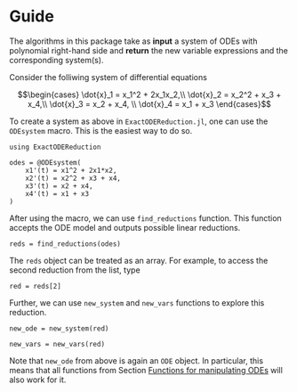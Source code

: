 # Guide

The algorithms in this package take as **input** a system of ODEs with polynomial right-hand side and **return** the new variable expressions and the corresponding system(s).

Consider the folliwing system of differential equations

$$\begin{cases} 
\dot{x}_1 = x_1^2 + 2x_1x_2,\\ 
\dot{x}_2 =  x_2^2 + x_3 + x_4,\\ 
\dot{x}_3 = x_2 + x_4, \\
\dot{x}_4 = x_1 + x_3 
\end{cases}$$

To create a system as above in `ExactODEReduction.jl`, one can use the `ODEsystem` macro. This is the easiest way to do so.

```@example a
using ExactODEReduction

odes = @ODEsystem(
    x1'(t) = x1^2 + 2x1*x2,
    x2'(t) = x2^2 + x3 + x4,
    x3'(t) = x2 + x4,
    x4'(t) = x1 + x3
)
```

After using the macro, we can use `find_reductions` function. This function accepts the ODE model and outputs possible linear reductions.

```@example a
reds = find_reductions(odes)
```

The `reds` object can be treated as an array. For example, to access the second reduction from the list, type

```@example a
red = reds[2]
```

Further, we can use `new_system` and `new_vars` functions to explore this reduction.

```@example a
new_ode = new_system(red)
```

```@example a
new_vars = new_vars(red)
```

Note that `new_ode` from above is again an `ODE` object. In particular, this means that all functions from Section [Functions for manipulating ODEs](@ref) will also work for it.
